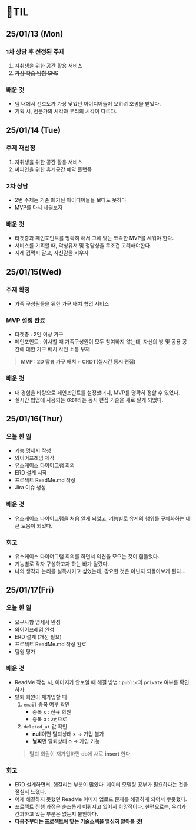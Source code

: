 # 📄TIL
## 25/01/13 (Mon)
### 1차 상담 후 선정된 주제
1. 자취생을 위한 공간 활용 서비스
2. ~~가상 학습 탐험 SNS~~

### 배운 것
- 팀 내에서 선호도가 가장 낮았던 아이디어들이 오히려 호평을 받았다.
- 기획 시, 전문가의 시각과 우리의 시각이 다르다.
## 25/01/14 (Tue)
### 주제 재선정
1. 자취생을 위한 공간 활용 서비스
2. 싸피인을 위한 휴게공간 예약 플랫폼
### 2차 상담
- 2번 주제는 기존 폐기된 아이디어들들 보다도 못하다
- MVP를 다시 세워보자
### 배운 것
- 타겟층과 페인포인트를 명확히 해서 그에 맞는 뾰족한 MVP를 세워야 한다.
- 서비스를 기획할 때, 악성유저 및 정당성을 무조건 고려해야한다.
- 지레 겁먹지 말고, 자신감을 키우자

## 25/01/15(Wed)
### 주제 확정
- 가족 구성원들을 위한 가구 배치 협업 서비스
### MVP 설정 완료
- 타겟층 : 2인 이상 가구
- 페인포인트 : 이사할 때 가족구성원이 모두 참여하지 않는데, 자신의 방 및 공용 공간에 대한 가구 배치 사전 소통 부재
> **MVP : 2D 탑뷰 가구 배치 + CRDT(실시간 동시 편집)**
### 배운 것
- 내 경험을 바탕으로 페인포인트를 설정했더니, MVP를 명확히 정할 수 있었다.
- 실시간 협업에 사용되는 `CRDT`라는 동시 편집 기술을 새로 알게 되었다.

## 25/01/16(Thur)
### 오늘 한 일
- 기능 명세서 작성
- 와이어프레임 제작
- 유스케이스 다이어그램 회의
- ERD 설계 시작
- 프로젝트 ReadMe.md 작성
- Jira 이슈 생성
### 배운 것
- 유스케이스 다이어그램을 처음 알게 되었고, 기능별로 유저의 행위를 구체화하는 데 큰 도움이 되었다.
### 회고
- 유스케이스 다이어그램 회의를 하면서 의견을 모으는 것이 힘들었다.
- 기능별로 각자 구성하고자 하는 바가 달랐다.
- 나의 생각과 논리를 설득시키고 싶었는데, 강요한 것은 아닌지 되돌아보게 된다...

## 25/01/17(Fri)
### 오늘 한 일
- 요구사항 명세서 완성
- 와이어프레임 완성
- ERD 설계 (개선 필요)
- 프로젝트 ReadMe.md 작성 완료
- 팀원 평가
### 배운 것
- ReadMe 작성 시, 이미지가 안보일 때 해결 방법 : `public`과 `private` 여부를 확인하자
- 탈퇴 회원이 재가입할 때
    1. `email` 중복 여부 확인
        - 중복 x : 신규 회원
        - 중복 o : `2번`으로
    2. `deleted_at` 값 확인
        - **null**이면 탈퇴상태 x -> 가입 불가
        - **날짜**면 탈퇴상태 o -> 가입 가능
    > 탈퇴 회원이 재가입하면 db에 새로 **insert** 한다.

### 회고
- ERD 설계하면서, 헷갈리는 부분이 많았다. 데이터 모델링 공부가 필요하다는 것을 절실히 느꼈다.
- 어제 해결하지 못했던 ReadMe 이미지 업로드 문제를 해결하게 되어서 뿌듯했다.
- 프로젝트 진행 과정은 순조롭게 이뤄지고 있어서 희망적이다. 한편으로는, 우리가 간과하고 있는 부분은 없는지 불안하다.
- **다음주부터는 프로젝트에 맞는 기술스택을 열심히 알아볼 것!**